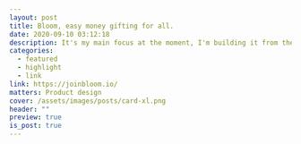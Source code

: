 ```yaml
---
layout: post
title: Bloom, easy money gifting for all.
date: 2020-09-10 03:12:18
description: It's my main focus at the moment, I'm building it from the ground up.
categories:
  - featured
  - highlight
  - link
link: https://joinbloom.io/
matters: Product design
cover: /assets/images/posts/card-xl.png
header: ""
preview: true
is_post: true
---
```

